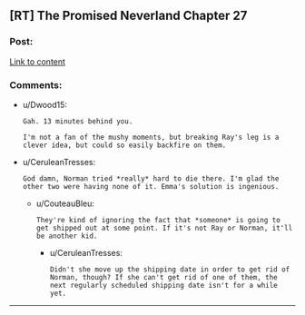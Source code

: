 ## [RT] The Promised Neverland Chapter 27

### Post:

[Link to content](http://mangastream.com/r/neverland/027/4045/1)

### Comments:

- u/Dwood15:
  ```
  Gah. 13 minutes behind you.

  I'm not a fan of the mushy moments, but breaking Ray's leg is a clever idea, but could so easily backfire on them.
  ```

- u/CeruleanTresses:
  ```
  God damn, Norman tried *really* hard to die there. I'm glad the other two were having none of it. Emma's solution is ingenious.
  ```

  - u/CouteauBleu:
    ```
    They're kind of ignoring the fact that *someone* is going to get shipped out at some point. If it's not Ray or Norman, it'll be another kid.
    ```

    - u/CeruleanTresses:
      ```
      Didn't she move up the shipping date in order to get rid of Norman, though? If she can't get rid of one of them, the next regularly scheduled shipping date isn't for a while yet.
      ```

---

